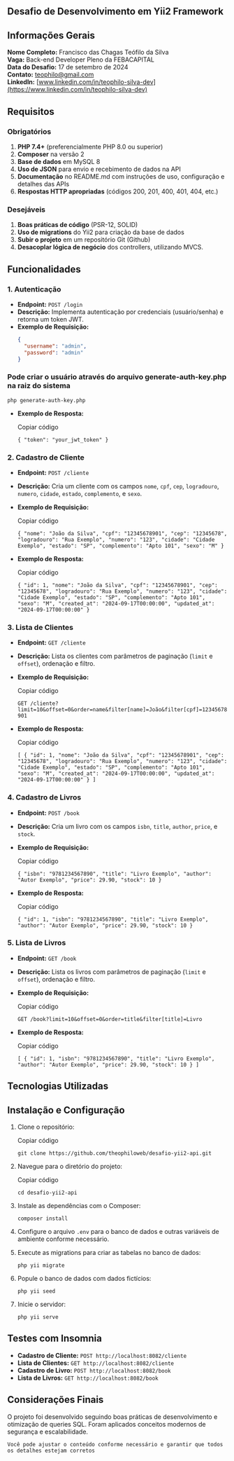 ## Desafio de Desenvolvimento em Yii2 Framework

## Informações Gerais

**Nome Completo:** Francisco das Chagas Teófilo da Silva  
**Vaga:** Back-end Developer Pleno da FEBACAPITAL  
**Data do Desafio:** 17 de setembro de 2024  
**Contato:** [teophilo@gmail.com](mailto:teophilo@gmail.com)  
**LinkedIn:** [www.linkedin.com/in/teophilo-silva-dev](https://www.linkedin.com/in/teophilo-silva-dev)

## Requisitos

### Obrigatórios
1. **PHP 7.4+** (preferencialmente PHP 8.0 ou superior)
2. **Composer** na versão 2
3. **Base de dados** em MySQL 8
4. **Uso de JSON** para envio e recebimento de dados na API
5. **Documentação** no README.md com instruções de uso, configuração e detalhes das APIs
6. **Respostas HTTP apropriadas** (códigos 200, 201, 400, 401, 404, etc.)

### Desejáveis
1. **Boas práticas de código** (PSR-12, SOLID)
2. **Uso de migrations** do Yii2 para criação da base de dados
3. **Subir o projeto** em um repositório Git (Github)
4. **Desacoplar lógica de negócio** dos controllers, utilizando MVCS.

## Funcionalidades

### 1. Autenticação
- **Endpoint:** `POST /login`
- **Descrição:** Implementa autenticação por credenciais (usuário/senha) e retorna um token JWT.
- **Exemplo de Requisição:**
  ```json
  {
    "username": "admin",
    "password": "admin"
  }
  
### Pode criar o usuário através do arquivo generate-auth-key.php na raiz do sistema
```
php generate-auth-key.php
```


-   **Exemplo de Resposta:**
    

    
    Copiar código
    
    `{
      "token": "your_jwt_token"
    }` 
    

### 2. Cadastro de Cliente

-   **Endpoint:** `POST /cliente`
-   **Descrição:** Cria um cliente com os campos `nome`, `cpf`, `cep`, `logradouro`, `numero`, `cidade`, `estado`, `complemento`, e `sexo`.
-   **Exemplo de Requisição:**
    
    
    Copiar código
    
    `{
      "nome": "João da Silva",
      "cpf": "12345678901",
      "cep": "12345678",
      "logradouro": "Rua Exemplo",
      "numero": "123",
      "cidade": "Cidade Exemplo",
      "estado": "SP",
      "complemento": "Apto 101",
      "sexo": "M"
    }` 
    
-   **Exemplo de Resposta:**
    
      
    Copiar código
    
    `{
      "id": 1,
      "nome": "João da Silva",
      "cpf": "12345678901",
      "cep": "12345678",
      "logradouro": "Rua Exemplo",
      "numero": "123",
      "cidade": "Cidade Exemplo",
      "estado": "SP",
      "complemento": "Apto 101",
      "sexo": "M",
      "created_at": "2024-09-17T00:00:00",
      "updated_at": "2024-09-17T00:00:00"
    }` 
    

### 3. Lista de Clientes

-   **Endpoint:** `GET /cliente`
-   **Descrição:** Lista os clientes com parâmetros de paginação (`limit` e `offset`), ordenação e filtro.
-   **Exemplo de Requisição:**
    
    
    Copiar código
    
    `GET /cliente?limit=10&offset=0&order=name&filter[name]=João&filter[cpf]=12345678901` 
    
-   **Exemplo de Resposta:**
    
    Copiar código
    
    `[
      {
        "id": 1,
        "nome": "João da Silva",
        "cpf": "12345678901",
        "cep": "12345678",
        "logradouro": "Rua Exemplo",
        "numero": "123",
        "cidade": "Cidade Exemplo",
        "estado": "SP",
        "complemento": "Apto 101",
        "sexo": "M",
        "created_at": "2024-09-17T00:00:00",
        "updated_at": "2024-09-17T00:00:00"
      }
    ]` 
    

### 4. Cadastro de Livros

-   **Endpoint:** `POST /book`
-   **Descrição:** Cria um livro com os campos `isbn`, `title`, `author`, `price`, e `stock`.
-   **Exemplo de Requisição:**
    
    
    Copiar código
    
    `{
      "isbn": "9781234567890",
      "title": "Livro Exemplo",
      "author": "Autor Exemplo",
      "price": 29.90,
      "stock": 10
    }` 
    
-   **Exemplo de Resposta:**
    
   
    Copiar código
    
    `{
      "id": 1,
      "isbn": "9781234567890",
      "title": "Livro Exemplo",
      "author": "Autor Exemplo",
      "price": 29.90,
      "stock": 10
    }` 
    

### 5. Lista de Livros

-   **Endpoint:** `GET /book`
-   **Descrição:** Lista os livros com parâmetros de paginação (`limit` e `offset`), ordenação e filtro.
-   **Exemplo de Requisição:**
    
    
    Copiar código
    
    `GET /book?limit=10&offset=0&order=title&filter[title]=Livro` 
    
-   **Exemplo de Resposta:**
    
       
    Copiar código
    
    `[
      {
        "id": 1,
        "isbn": "9781234567890",
        "title": "Livro Exemplo",
        "author": "Autor Exemplo",
        "price": 29.90,
        "stock": 10
      }
    ]` 
    

## Tecnologias Utilizadas

## Instalação e Configuração

1.  Clone o repositório:
  
    Copiar código
    
    `git clone https://github.com/theophiloweb/desafio-yii2-api.git` 
    
2.  Navegue para o diretório do projeto:
 
    Copiar código
    
    `cd desafio-yii2-api` 
    
3.  Instale as dependências com o Composer:
     
      
    `composer install` 
    
4.  Configure o arquivo `.env` para o banco de dados e outras variáveis de ambiente conforme necessário.
5.  Execute as migrations para criar as tabelas no banco de dados:
    
   
    
    `php yii migrate` 
    
6.  Popule o banco de dados com dados fictícios:
      
    
    `php yii seed` 
    
7.  Inicie o servidor:
    
      
    `php yii serve` 
    

## Testes com Insomnia

-   **Cadastro de Cliente:** `POST http://localhost:8082/cliente`
-   **Lista de Clientes:** `GET http://localhost:8082/cliente`
-   **Cadastro de Livro:** `POST http://localhost:8082/book`
-   **Lista de Livros:** `GET http://localhost:8082/book`

## Considerações Finais

O projeto foi desenvolvido seguindo boas práticas de desenvolvimento e otimização de queries SQL. Foram aplicados conceitos modernos de segurança e escalabilidade.

 `Você pode ajustar o conteúdo conforme necessário e garantir que todos os detalhes estejam corretos`
